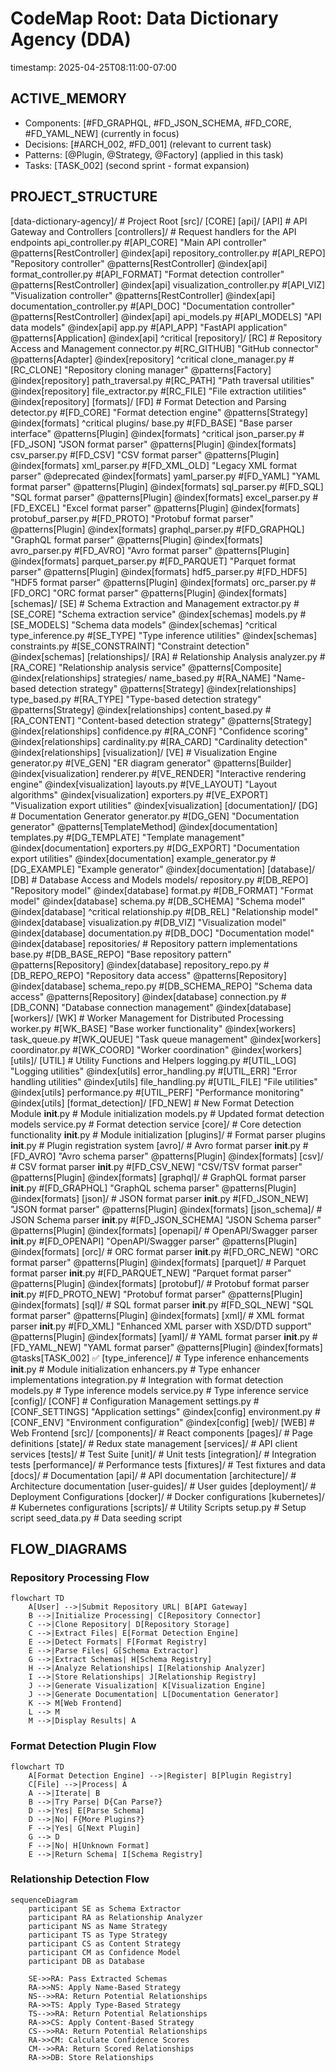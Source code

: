 # CodeMap Root: Data Dictionary Agency (DDA)
timestamp: 2025-04-25T08:11:00-07:00

## ACTIVE_MEMORY
- Components: [#FD_GRAPHQL, #FD_JSON_SCHEMA, #FD_CORE, #FD_YAML_NEW] (currently in focus)
- Decisions: [#ARCH_002, #FD_001] (relevant to current task)
- Patterns: [@Plugin, @Strategy, @Factory] (applied in this task)
- Tasks: [TASK_002] (second sprint - format expansion)

## PROJECT_STRUCTURE
[data-dictionary-agency]/ # Project Root
  [src]/ [CORE]
    [api]/ [API] # API Gateway and Controllers
      [controllers]/ # Request handlers for the API endpoints
        api_controller.py #[API_CORE] "Main API controller" @patterns[RestController] @index[api]
        repository_controller.py #[API_REPO] "Repository controller" @patterns[RestController] @index[api]
        format_controller.py #[API_FORMAT] "Format detection controller" @patterns[RestController] @index[api]
        visualization_controller.py #[API_VIZ] "Visualization controller" @patterns[RestController] @index[api]
        documentation_controller.py #[API_DOC] "Documentation controller" @patterns[RestController] @index[api]
      api_models.py #[API_MODELS] "API data models" @index[api]
      app.py #[API_APP] "FastAPI application" @patterns[Application] @index[api] ^critical
    [repository]/ [RC] # Repository Access and Management
      connector.py #[RC_GITHUB] "GitHub connector" @patterns[Adapter] @index[repository] ^critical
      clone_manager.py #[RC_CLONE] "Repository cloning manager" @patterns[Factory] @index[repository]
      path_traversal.py #[RC_PATH] "Path traversal utilities" @index[repository]
      file_extractor.py #[RC_FILE] "File extraction utilities" @index[repository]
    [formats]/ [FD] # Format Detection and Parsing
      detector.py #[FD_CORE] "Format detection engine" @patterns[Strategy] @index[formats] ^critical
      plugins/
        base.py #[FD_BASE] "Base parser interface" @patterns[Plugin] @index[formats] ^critical
        json_parser.py #[FD_JSON] "JSON format parser" @patterns[Plugin] @index[formats]
        csv_parser.py #[FD_CSV] "CSV format parser" @patterns[Plugin] @index[formats]
        <!-- Older parsers will be migrated to the new structure -->
        xml_parser.py #[FD_XML_OLD] "Legacy XML format parser" @deprecated @index[formats]
        yaml_parser.py #[FD_YAML] "YAML format parser" @patterns[Plugin] @index[formats]
        sql_parser.py #[FD_SQL] "SQL format parser" @patterns[Plugin] @index[formats]
        excel_parser.py #[FD_EXCEL] "Excel format parser" @patterns[Plugin] @index[formats]
        protobuf_parser.py #[FD_PROTO] "Protobuf format parser" @patterns[Plugin] @index[formats]
        graphql_parser.py #[FD_GRAPHQL] "GraphQL format parser" @patterns[Plugin] @index[formats]
        avro_parser.py #[FD_AVRO] "Avro format parser" @patterns[Plugin] @index[formats]
        parquet_parser.py #[FD_PARQUET] "Parquet format parser" @patterns[Plugin] @index[formats]
        hdf5_parser.py #[FD_HDF5] "HDF5 format parser" @patterns[Plugin] @index[formats]
        orc_parser.py #[FD_ORC] "ORC format parser" @patterns[Plugin] @index[formats]
    [schemas]/ [SE] # Schema Extraction and Management
      extractor.py #[SE_CORE] "Schema extraction service" @index[schemas]
      models.py #[SE_MODELS] "Schema data models" @index[schemas] ^critical
      type_inference.py #[SE_TYPE] "Type inference utilities" @index[schemas]
      constraints.py #[SE_CONSTRAINT] "Constraint detection" @index[schemas]
    [relationships]/ [RA] # Relationship Analysis
      analyzer.py #[RA_CORE] "Relationship analysis service" @patterns[Composite] @index[relationships]
      strategies/
        name_based.py #[RA_NAME] "Name-based detection strategy" @patterns[Strategy] @index[relationships]
        type_based.py #[RA_TYPE] "Type-based detection strategy" @patterns[Strategy] @index[relationships]
        content_based.py #[RA_CONTENT] "Content-based detection strategy" @patterns[Strategy] @index[relationships]
      confidence.py #[RA_CONF] "Confidence scoring" @index[relationships]
      cardinality.py #[RA_CARD] "Cardinality detection" @index[relationships]
    [visualization]/ [VE] # Visualization Engine
      generator.py #[VE_GEN] "ER diagram generator" @patterns[Builder] @index[visualization]
      renderer.py #[VE_RENDER] "Interactive rendering engine" @index[visualization]
      layouts.py #[VE_LAYOUT] "Layout algorithms" @index[visualization]
      exporters.py #[VE_EXPORT] "Visualization export utilities" @index[visualization]
    [documentation]/ [DG] # Documentation Generator
      generator.py #[DG_GEN] "Documentation generator" @patterns[TemplateMethod] @index[documentation]
      templates.py #[DG_TEMPLATE] "Template management" @index[documentation]
      exporters.py #[DG_EXPORT] "Documentation export utilities" @index[documentation]
      example_generator.py #[DG_EXAMPLE] "Example generator" @index[documentation]
    [database]/ [DB] # Database Access and Models
      models/
        repository.py #[DB_REPO] "Repository model" @index[database]
        format.py #[DB_FORMAT] "Format model" @index[database]
        schema.py #[DB_SCHEMA] "Schema model" @index[database] ^critical
        relationship.py #[DB_REL] "Relationship model" @index[database]
        visualization.py #[DB_VIZ] "Visualization model" @index[database]
        documentation.py #[DB_DOC] "Documentation model" @index[database]
      repositories/ # Repository pattern implementations
        base.py #[DB_BASE_REPO] "Base repository pattern" @patterns[Repository] @index[database]
        repository_repo.py #[DB_REPO_REPO] "Repository data access" @patterns[Repository] @index[database]
        schema_repo.py #[DB_SCHEMA_REPO] "Schema data access" @patterns[Repository] @index[database]
      connection.py #[DB_CONN] "Database connection management" @index[database]
    [workers]/ [WK] # Worker Management for Distributed Processing
      worker.py #[WK_BASE] "Base worker functionality" @index[workers]
      task_queue.py #[WK_QUEUE] "Task queue management" @index[workers]
      coordinator.py #[WK_COORD] "Worker coordination" @index[workers]
    [utils]/ [UTIL] # Utility Functions and Helpers
      logging.py #[UTIL_LOG] "Logging utilities" @index[utils]
      error_handling.py #[UTIL_ERR] "Error handling utilities" @index[utils]
      file_handling.py #[UTIL_FILE] "File utilities" @index[utils]
      performance.py #[UTIL_PERF] "Performance monitoring" @index[utils]
    [format_detection]/ [FD_NEW] # New Format Detection Module
      __init__.py # Module initialization
      models.py # Updated format detection models
      service.py # Format detection service
      [core]/ # Core detection functionality
        __init__.py # Module initialization
      [plugins]/ # Format parser plugins
        __init__.py # Plugin registration system
        [avro]/ # Avro format parser
          __init__.py #[FD_AVRO] "Avro schema parser" @patterns[Plugin] @index[formats]
        [csv]/ # CSV format parser
          __init__.py #[FD_CSV_NEW] "CSV/TSV format parser" @patterns[Plugin] @index[formats]
        [graphql]/ # GraphQL format parser
          __init__.py #[FD_GRAPHQL] "GraphQL schema parser" @patterns[Plugin] @index[formats]
        [json]/ # JSON format parser
          __init__.py #[FD_JSON_NEW] "JSON format parser" @patterns[Plugin] @index[formats]
        [json_schema]/ # JSON Schema parser
          __init__.py #[FD_JSON_SCHEMA] "JSON Schema parser" @patterns[Plugin] @index[formats]
        [openapi]/ # OpenAPI/Swagger parser
          __init__.py #[FD_OPENAPI] "OpenAPI/Swagger parser" @patterns[Plugin] @index[formats]
        [orc]/ # ORC format parser
          __init__.py #[FD_ORC_NEW] "ORC format parser" @patterns[Plugin] @index[formats]
        [parquet]/ # Parquet format parser
          __init__.py #[FD_PARQUET_NEW] "Parquet format parser" @patterns[Plugin] @index[formats]
        [protobuf]/ # Protobuf format parser
          __init__.py #[FD_PROTO_NEW] "Protobuf format parser" @patterns[Plugin] @index[formats]
        [sql]/ # SQL format parser
          __init__.py #[FD_SQL_NEW] "SQL format parser" @patterns[Plugin] @index[formats]
        [xml]/ # XML format parser
          __init__.py #[FD_XML] "Enhanced XML parser with XSD/DTD support" @patterns[Plugin] @index[formats]
        [yaml]/ # YAML format parser
          __init__.py #[FD_YAML_NEW] "YAML format parser" @patterns[Plugin] @index[formats] @tasks[TASK_002] ✅
      [type_inference]/ # Type inference enhancements
        __init__.py # Module initialization
        enhancers.py # Type enhancer implementations
        integration.py # Integration with format detection
        models.py # Type inference models
        service.py # Type inference service
    [config]/ [CONF] # Configuration Management
      settings.py #[CONF_SETTINGS] "Application settings" @index[config]
      environment.py #[CONF_ENV] "Environment configuration" @index[config]
  [web]/ [WEB] # Web Frontend
    [src]/
      [components]/ # React components
      [pages]/ # Page definitions
      [state]/ # Redux state management
      [services]/ # API client services
  [tests]/ # Test Suite
    [unit]/ # Unit tests
    [integration]/ # Integration tests
    [performance]/ # Performance tests
    [fixtures]/ # Test fixtures and data
  [docs]/ # Documentation
    [api]/ # API documentation
    [architecture]/ # Architecture documentation
    [user-guides]/ # User guides
  [deployment]/ # Deployment Configurations
    [docker]/ # Docker configurations
    [kubernetes]/ # Kubernetes configurations
  [scripts]/ # Utility Scripts
    setup.py # Setup script
    seed_data.py # Data seeding script

## FLOW_DIAGRAMS

### Repository Processing Flow
```mermaid
flowchart TD
    A[User] -->|Submit Repository URL| B[API Gateway]
    B -->|Initialize Processing| C[Repository Connector]
    C -->|Clone Repository| D[Repository Storage]
    C -->|Extract Files| E[Format Detection Engine]
    E -->|Detect Formats| F[Format Registry]
    E -->|Parse Files| G[Schema Extractor]
    G -->|Extract Schemas| H[Schema Registry]
    H -->|Analyze Relationships| I[Relationship Analyzer]
    I -->|Store Relationships| J[Relationship Registry]
    J -->|Generate Visualization| K[Visualization Engine]
    J -->|Generate Documentation| L[Documentation Generator]
    K --> M[Web Frontend]
    L --> M
    M -->|Display Results| A
```

### Format Detection Plugin Flow
```mermaid
flowchart TD
    A[Format Detection Engine] -->|Register| B[Plugin Registry]
    C[File] -->|Process| A
    A -->|Iterate| B
    B -->|Try Parse| D{Can Parse?}
    D -->|Yes| E[Parse Schema]
    D -->|No| F{More Plugins?}
    F -->|Yes| G[Next Plugin]
    G --> D
    F -->|No| H[Unknown Format]
    E -->|Return Schema| I[Schema Registry]
```

### Relationship Detection Flow
```mermaid
sequenceDiagram
    participant SE as Schema Extractor
    participant RA as Relationship Analyzer
    participant NS as Name Strategy
    participant TS as Type Strategy
    participant CS as Content Strategy
    participant CM as Confidence Model
    participant DB as Database
    
    SE->>RA: Pass Extracted Schemas
    RA->>NS: Apply Name-Based Strategy
    NS-->>RA: Return Potential Relationships
    RA->>TS: Apply Type-Based Strategy
    TS-->>RA: Return Potential Relationships
    RA->>CS: Apply Content-Based Strategy
    CS-->>RA: Return Potential Relationships
    RA->>CM: Calculate Confidence Scores
    CM-->>RA: Return Scored Relationships
    RA->>DB: Store Relationships
